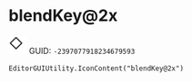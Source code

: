 # blendKey@2x
![](/img/blendKey@2x.png)
GUID: `-2397077918234679593`
```
EditorGUIUtility.IconContent("blendKey@2x")
```
